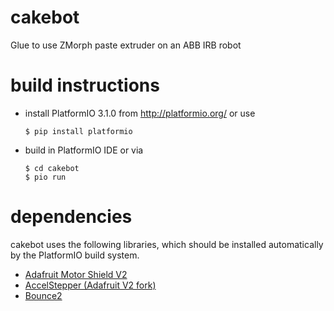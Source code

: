 # cakebot
Glue to use ZMorph paste extruder on an ABB IRB robot

# build instructions

* install PlatformIO 3.1.0 from http://platformio.org/ or use

  ```
  $ pip install platformio
  ```

* build in PlatformIO IDE or via 
  
  ```
  $ cd cakebot
  $ pio run
  ```
  
# dependencies

cakebot uses the following libraries, which should be installed automatically by the PlatformIO build system.

* [Adafruit Motor Shield V2](https://github.com/adafruit/Adafruit_Motor_Shield_V2_Library)
* [AccelStepper (Adafruit V2 fork)](https://github.com/adafruit/AccelStepper)
* [Bounce2](https://github.com/thomasfredericks/Bounce2)

